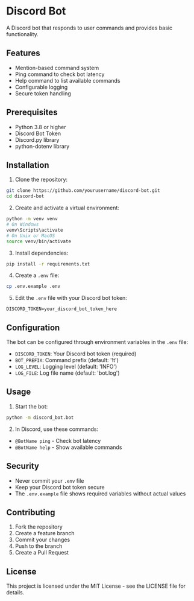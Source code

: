 # Discord Bot

A Discord bot that responds to user commands and provides basic functionality.

## Features

- Mention-based command system
- Ping command to check bot latency
- Help command to list available commands
- Configurable logging
- Secure token handling

## Prerequisites

- Python 3.8 or higher
- Discord Bot Token
- Discord.py library
- python-dotenv library

## Installation

1. Clone the repository:
```bash
git clone https://github.com/yourusername/discord-bot.git
cd discord-bot
```

2. Create and activate a virtual environment:
```bash
python -m venv venv
# On Windows
venv\Scripts\activate
# On Unix or MacOS
source venv/bin/activate
```

3. Install dependencies:
```bash
pip install -r requirements.txt
```

4. Create a `.env` file:
```bash
cp .env.example .env
```

5. Edit the `.env` file with your Discord bot token:
```env
DISCORD_TOKEN=your_discord_bot_token_here
```

## Configuration

The bot can be configured through environment variables in the `.env` file:

- `DISCORD_TOKEN`: Your Discord bot token (required)
- `BOT_PREFIX`: Command prefix (default: '!t')
- `LOG_LEVEL`: Logging level (default: 'INFO')
- `LOG_FILE`: Log file name (default: 'bot.log')

## Usage

1. Start the bot:
```bash
python -m discord_bot.bot
```

2. In Discord, use these commands:
- `@BotName ping` - Check bot latency
- `@BotName help` - Show available commands

## Security

- Never commit your `.env` file
- Keep your Discord bot token secure
- The `.env.example` file shows required variables without actual values

## Contributing

1. Fork the repository
2. Create a feature branch
3. Commit your changes
4. Push to the branch
5. Create a Pull Request

## License

This project is licensed under the MIT License - see the LICENSE file for details. 